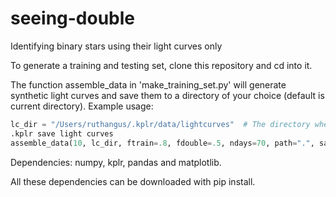 # seeing-double
Identifying binary stars using their light curves only

To generate a training and testing set, clone this repository and cd into it.

The function assemble_data in 'make_training_set.py' will generate synthetic
light curves and save them to a directory of your choice (default is current
directory). Example usage:

```python
lc_dir = "/Users/ruthangus/.kplr/data/lightcurves"  # The directory where
.kplr save light curves
assemble_data(10, lc_dir, ftrain=.8, fdouble=.5, ndays=70, path=".", saveplot=True)
```

Dependencies:
numpy, kplr, pandas and matplotlib.

All these dependencies can be downloaded with pip install.
